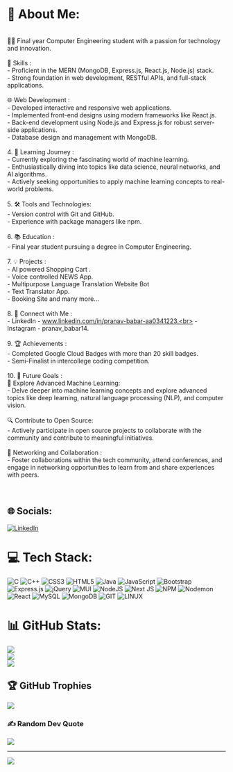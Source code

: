 # 💫 About Me:
<br> 👨‍💻  Final year Computer Engineering student with a passion for technology and innovation.<br><br>🚀 Skills :<br>   - Proficient in the MERN (MongoDB, Express.js, React.js, Node.js) stack.<br>   - Strong foundation in web development, RESTful APIs, and full-stack applications.<br><br>🌐 Web Development :<br>   - Developed interactive and responsive web applications.<br>   - Implemented front-end designs using modern frameworks like React.js.<br>   - Back-end development using Node.js and Express.js for robust server-side applications.<br>   - Database design and management with MongoDB.<br><br>4. 🤖 Learning Journey :<br>   - Currently exploring the fascinating world of machine learning.<br>   - Enthusiastically diving into topics like data science, neural networks, and AI algorithms.<br>   - Actively seeking opportunities to apply machine learning concepts to real-world problems.<br><br>5. 🛠️ Tools and Technologies:<br>   - Version control with Git and GitHub.<br>   - Experience with package managers like npm.<br>   <br>6. 📚 Education :<br>   - Final year student pursuing a degree in Computer Engineering.<br><br>7. 💡 Projects :<br> - AI powered Shopping Cart .<br>- Voice controlled NEWS App.<br>- Multipurpose Language Translation Website Bot<br>- Text Translator App.<br>- Booking Site and many more...<br><br>8. 🔗 Connect with Me :<br>   - LinkedIn - www.linkedin.com/in/pranav-babar-aa0341223.<br>   - Instagram - pranav_babar14.<br><br>9. 🏆 Achievements :<br>   - Completed Google Cloud Badges with more than 20 skill badges.<br>   - Semi-Finalist in intercollege coding competition.<br><br>10. 🌱 Future Goals :<br>    🤖 Explore Advanced Machine Learning:<br>     - Delve deeper into machine learning concepts and explore advanced topics like deep learning, natural language processing (NLP), and computer vision.<br><br>    🔍 Contribute to Open Source:<br>     - Actively participate in open source projects to collaborate with the community and contribute to meaningful initiatives.<br><br>     🤝 Networking and Collaboration :<br>   - Foster collaborations within the tech community, attend conferences, and engage in networking opportunities to learn from and share experiences with peers.<br><br><br>


## 🌐 Socials:
[![LinkedIn](https://img.shields.io/badge/LinkedIn-%230077B5.svg?logo=linkedin&logoColor=white)](https://linkedin.com/in/www.linkedin.com/in/pranav-babar-aa0341223) 

# 💻 Tech Stack:
![C](https://img.shields.io/badge/c-%2300599C.svg?style=flat&logo=c&logoColor=white) ![C++](https://img.shields.io/badge/c++-%2300599C.svg?style=flat&logo=c%2B%2B&logoColor=white) ![CSS3](https://img.shields.io/badge/css3-%231572B6.svg?style=flat&logo=css3&logoColor=white) ![HTML5](https://img.shields.io/badge/html5-%23E34F26.svg?style=flat&logo=html5&logoColor=white) ![Java](https://img.shields.io/badge/java-%23ED8B00.svg?style=flat&logo=openjdk&logoColor=white) ![JavaScript](https://img.shields.io/badge/javascript-%23323330.svg?style=flat&logo=javascript&logoColor=%23F7DF1E) ![Bootstrap](https://img.shields.io/badge/bootstrap-%238511FA.svg?style=flat&logo=bootstrap&logoColor=white) ![Express.js](https://img.shields.io/badge/express.js-%23404d59.svg?style=flat&logo=express&logoColor=%2361DAFB) ![jQuery](https://img.shields.io/badge/jquery-%230769AD.svg?style=flat&logo=jquery&logoColor=white) ![MUI](https://img.shields.io/badge/MUI-%230081CB.svg?style=flat&logo=mui&logoColor=white) ![NodeJS](https://img.shields.io/badge/node.js-6DA55F?style=flat&logo=node.js&logoColor=white) ![Next JS](https://img.shields.io/badge/Next-black?style=flat&logo=next.js&logoColor=white) ![NPM](https://img.shields.io/badge/NPM-%23CB3837.svg?style=flat&logo=npm&logoColor=white) ![Nodemon](https://img.shields.io/badge/NODEMON-%23323330.svg?style=flat&logo=nodemon&logoColor=%BBDEAD) ![React](https://img.shields.io/badge/react-%2320232a.svg?style=flat&logo=react&logoColor=%2361DAFB) ![MySQL](https://img.shields.io/badge/mysql-%2300000f.svg?style=flat&logo=mysql&logoColor=white) ![MongoDB](https://img.shields.io/badge/MongoDB-%234ea94b.svg?style=flat&logo=mongodb&logoColor=white) ![GIT](https://img.shields.io/badge/Git-fc6d26?style=flat&logo=git&logoColor=white) ![LINUX](https://img.shields.io/badge/Linux-FCC624?style=flat&logo=linux&logoColor=black)
# 📊 GitHub Stats:
![](https://github-readme-stats.vercel.app/api?username=Pranav2320&theme=nightowl&hide_border=false&include_all_commits=false&count_private=false)<br/>
![](https://github-readme-streak-stats.herokuapp.com/?user=Pranav2320&theme=nightowl&hide_border=false)<br/>
![](https://github-readme-stats.vercel.app/api/top-langs/?username=Pranav2320&theme=nightowl&hide_border=false&include_all_commits=false&count_private=false&layout=compact)

## 🏆 GitHub Trophies
![](https://github-profile-trophy.vercel.app/?username=Pranav2320&theme=radical&no-frame=false&no-bg=true&margin-w=4)

### ✍️ Random Dev Quote
![](https://quotes-github-readme.vercel.app/api?type=horizontal&theme=radical)

---
[![](https://visitcount.itsvg.in/api?id=Pranav2320&icon=1&color=1)](https://visitcount.itsvg.in)

<!-- Proudly created with GPRM ( https://gprm.itsvg.in ) -->
